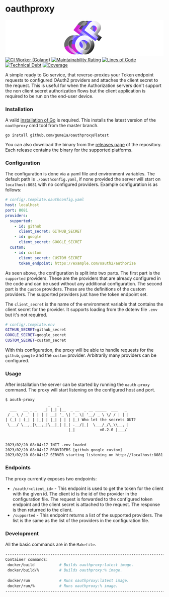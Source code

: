 oauthproxy
===========

![OAuth Proxy Banner](./assets/static/logo_banner_big.png)
[![CI Worker (Golang)](https://github.com/gume1a/oauth-proxy/actions/workflows/ci-worker.yaml/badge.svg)](https://github.com/gume1a/oauth-proxy/actions/workflows/ci-worker.yaml)
[![Maintainability Rating](https://sonarqube.gume1a.com/api/project_badges/measure?project=gume1a_oauth-proxy_AYZm3vqmPvHIgh4c6jWj&metric=sqale_rating&token=sqb_ad10b28fe89f2a16c2c9f7899e50e2c6cf192074)](https://sonarqube.gume1a.com/dashboard?id=gume1a_oauth-proxy_AYZm3vqmPvHIgh4c6jWj)
[![Lines of Code](https://sonarqube.gume1a.com/api/project_badges/measure?project=gume1a_oauth-proxy_AYZm3vqmPvHIgh4c6jWj&metric=ncloc&token=sqb_ad10b28fe89f2a16c2c9f7899e50e2c6cf192074)](https://sonarqube.gume1a.com/dashboard?id=gume1a_oauth-proxy_AYZm3vqmPvHIgh4c6jWj)
[![Technical Debt](https://sonarqube.gume1a.com/api/project_badges/measure?project=gume1a_oauth-proxy_AYZm3vqmPvHIgh4c6jWj&metric=sqale_index&token=sqb_ad10b28fe89f2a16c2c9f7899e50e2c6cf192074)](https://sonarqube.gume1a.com/dashboard?id=gume1a_oauth-proxy_AYZm3vqmPvHIgh4c6jWj)
[![Coverage](https://sonarqube.gume1a.com/api/project_badges/measure?project=gume1a_oauth-proxy_AYZm3vqmPvHIgh4c6jWj&metric=coverage&token=sqb_ad10b28fe89f2a16c2c9f7899e50e2c6cf192074)](https://sonarqube.gume1a.com/dashboard?id=gume1a_oauth-proxy_AYZm3vqmPvHIgh4c6jWj)

A simple ready to Go service, that reverse-proxies your Token endpoint requests to configured OAuth2 providers and
attaches the client secret to the request. This is useful for when the Authorization servers don't support the non
client secret authorization flows but the client application is required to be run on the end-user device.

### Installation

A valid [installation of Go](https://go.dev/doc/install) is required. This installs the latest version of
the `oauthproxy` cmd tool from the master branch.

```
go install github.com/gume1a/oauthproxy@latest
```

You can also download the binary from the [releases page](https://github.com/gume1a/oauthproxy/releases) of the repository.
Each release contains the binary for the supported platforms.


### Configuration

The configuration is done via a yaml file and environment variables. The default path is `./oauthconfig.yaml`, if none 
provided the server will start on `localhost:8081` with no configured providers. Example configuration is as follows:

```yaml config/.template.oauthconfig.yaml
# config/.template.oauthconfig.yaml
host: localhost
port: 8081
providers:
  supported:
    - id: github
      client_secret: GITHUB_SECRET
    - id: google
      client_secret: GOOGLE_SECRET
  custom:
    - id: custom
      client_secret: CUSTOM_SECRET
      token_endpoint: https://example.com/oauth2/authorize
```

As seen above, the configuration is split into two parts. The first part is the `supported` providers. These are the 
providers that are already configured in the code and can be used without any additional configuration. The second part
is the `custom` providers. These are the definitions of the custom providers. The supported providers just have the token
endpoint set.

The `client_secret` is the name of the environment variable that contains the client secret for the provider. It supports
loading from the dotenv file `.env` but it's not required.

```sh config/.template.env
# config/.template.env
GITHUB_SECRET=github_secret
GOOGLE_SECRET=google_secret
CUSTOM_SECRET=custom_secret
```
With this configuration, the proxy will be able to handle requests for the `github`, `google` and the `custom` provider.
Arbitrarily many providers can be configured.

### Usage

After installation the  server can be started by running the `oauth-proxy` command. The proxy will start listening on 
the configured host and port.

```ansi 
$ aouth-proxy           
                   _   _
  ___   __ _ _   _| |_| |__  _ __  _ __ _____  ___   _
 / _ \ / _` | | | | __| '_ \| '_ \| '__/ _ \ \/ / | | |
| (_) | (_| | |_| | |_| | | | |_) Who let the secrets OUT?
 \___/ \__,_|\__,_|\__|_| |_| .__/|_|  \___/_/\_\\__, |
                            |_|           v0.2.0 |___/


2023/02/20 08:04:17 INIT .env loaded
2023/02/20 08:04:17 PROVIDERS [github google custom]
2023/02/20 08:04:17 SERVER starting listening on http://localhost:8081
```

### Endpoints

The proxy currently exposes two endpoints:

- `/oauth/<client_id>` - This endpoint is used to get the token for the client with the given id. The client id is the 
  id of the provider in the configuration file. The request is forwarded to the configured token endpoint and the 
  client secret is attached to the request. The response is then returned to the client.
- `/supported` - This endpoint returns a list of the supported providers. The list is the same as the list of the 
  providers in the configuration file.

### Development

All the basic commands are in the `Makefile`.

```sh
------------------------------------------------------------------------
Container commands:
 docker/build           # Builds oauthproxy:latest image.
 docker/build/%         # Builds oauthproxy:% image.

 docker/run             # Runs oauthproxy:latest image.
 docker/run/%           # Runs oauthproxy:% image.
------------------------------------------------------------------------
```
